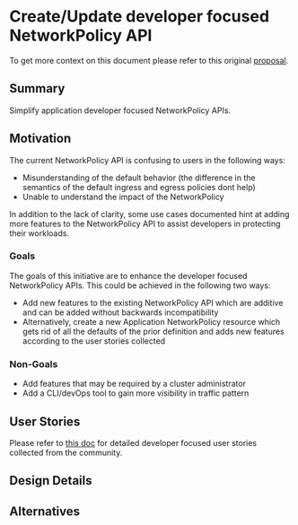 # Create/Update developer focused NetworkPolicy API

To get more context on this document please refer to this original [proposal](https://docs.google.com/document/d/10t4q5XO1ED2PnK3ishn4y3G4Tma7uMYgesG-itQHMiU/edit#).

## Summary

Simplify application developer focused NetworkPolicy APIs.

## Motivation

The current NetworkPolicy API is confusing to users in the following ways:
- Misunderstanding of the default behavior (the difference in the semantics of
  the default ingress and egress policies dont help)
- Unable to understand the impact of the NetworkPolicy

In addition to the lack of clarity, some use cases documented hint at adding
more features to the NetworkPolicy API to assist developers in protecting their
workloads.

### Goals

The goals of this initiative are to enhance the developer focused NetworkPolicy
APIs. This could be achieved in the following two ways:
- Add new features to the existing NetworkPolicy API which are additive and
  can be added without backwards incompatibility
- Alternatively, create a new Application NetworkPolicy resource which gets rid
  of all the defaults of the prior definition and adds new features according
  to the user stories collected

### Non-Goals

- Add features that may be required by a cluster administrator
- Add a CLI/devOps tool to gain more visibility in traffic pattern

## User Stories

Please refer to [this doc](../p0_user_stories.md) for detailed developer
focused user stories collected from the community.

## Design Details

<TODO abhishek...>

## Alternatives

<TODO abhishek...>

